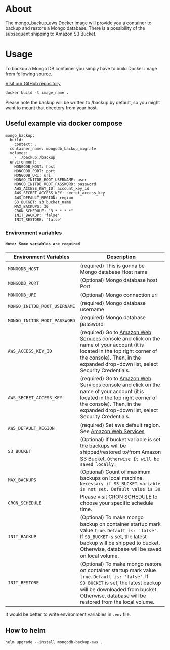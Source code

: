 # About
The mongo_backup_aws Docker image will provide you a container to backup and restore a Mongo database.
There is a possibility of the subsequent shipping to Amazon S3 Bucket.

# Usage
To backup a Mongo DB container you simply have to build Docker image from following source.

[Visit our GitHub repository](https://github.com/dasmeta/mongo_backup_aws.git)


    docker build -t image_name .

Please note the backup will be written to /backup by default, so you might want to mount that directory from your host.

## Useful example via docker compose

```
mongo_backup:
  build:
    context: .
  container_name: mongodb_backup_migrate
  volumes:
    - ./backup:/backup
  environment:
    MONGODB_HOST: host
    MONGODB_PORT: port
    MONGODB_URI: uri
    MONGO_INITDB_ROOT_USERNAME: user
    MONGO_INITDB_ROOT_PASSWORD: password
    AWS_ACCESS_KEY_ID: account_key_id
    AWS_SECRET_ACCESS_KEY: secret_access_key
    AWS_DEFAULT_REGION: region
    S3_BUCKET: s3_bucket_name
    MAX_BACKUPS: 30
    CRON_SCHEDULE: "3 * * * *"
    INIT_BACKUP: 'false'
    INIT_RESTORE: 'false'
```
### Environment variables

#### `Note: Some variables are required`
| Environment Variables | Description |
| ------ | ------ |
|`MONGODB_HOST`|(required) This is gonna be Mongo database Host name|
|`MONGODB_PORT`|(Optional) Mongo database host Port|
|`MONGODB_URI`|(Optional) Mongo connection uri|
|`MONGO_INITDB_ROOT_USERNAME`|(required) Mongo database username|
|`MONGO_INITDB_ROOT_PASSWORD`|(required) Mongo database password|
|`AWS_ACCESS_KEY_ID`|(required) Go to [Amazon Web Services](https://console.aws.amazon.com/) console and click on the name of your account (it is located in the top right corner of the console). Then, in the expanded drop-down list, select Security Credentials.|
|`AWS_SECRET_ACCESS_KEY`|(required) Go to [Amazon Web Services](https://console.aws.amazon.com/) console and click on the name of your account (it is located in the top right corner of the console). Then, in the expanded drop-down list, select Security Credentials.|
|`AWS_DEFAULT_REGION`|(required) Set aws default region. See [Amazon Web Services](https://console.aws.amazon.com/)|
|`S3_BUCKET`|(Optional) If bucket variable is set the backups will be shipped/restored to/from Amazon S3 Bucket. `Otherwise It will be saved locally.`|
|`MAX_BACKUPS`| (Optional) Count of maximum backups on local machine. `Necessary if S3_BUCKET variable is not set. Default value is 30`|
|`CRON_SCHEDULE`| Please visit [CRON SCHEDULE](https://crontab.guru/) to choose your specific schedule time.|
|`INIT_BACKUP`|(Optional) To make mongo backup on container startup mark value `true`. `Default is: 'false'`. If `S3_BUCKET` is set, the latest backup will be shipped to bucket. Otherwise, database will be saved on local volume.|
|`INIT_RESTORE`|(Optional) To make mongo restore on container startup mark value `true`. `Default is: 'false'`. If `S3_BUCKET` is set, the latest backup will be downloaded from bucket. Otherwise, database will be restored from the local volume.|

It would be better to write environment variables in `.env` file.

## How to helm
`helm upgrade --install mongodb-backup-aws .`
